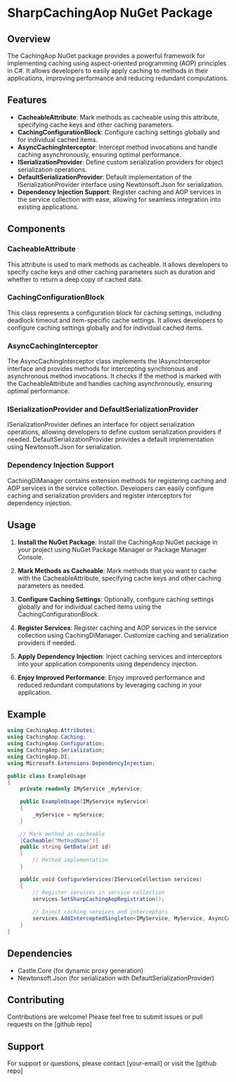 # SharpCachingAop NuGet Package

## Overview

The CachingAop NuGet package provides a powerful framework for implementing caching using aspect-oriented programming (AOP) principles in C#. It allows developers to easily apply caching to methods in their applications, improving performance and reducing redundant computations.

## Features

- **CacheableAttribute**: Mark methods as cacheable using this attribute, specifying cache keys and other caching parameters.
- **CachingConfigurationBlock**: Configure caching settings globally and for individual cached items.
- **AsyncCachingInterceptor**: Intercept method invocations and handle caching asynchronously, ensuring optimal performance.
- **ISerializationProvider**: Define custom serialization providers for object serialization operations.
- **DefaultSerializationProvider**: Default implementation of the ISerializationProvider interface using Newtonsoft.Json for serialization.
- **Dependency Injection Support**: Register caching and AOP services in the service collection with ease, allowing for seamless integration into existing applications.

## Components

### CacheableAttribute

This attribute is used to mark methods as cacheable. It allows developers to specify cache keys and other caching parameters such as duration and whether to return a deep copy of cached data.

### CachingConfigurationBlock

This class represents a configuration block for caching settings, including deadlock timeout and item-specific cache settings. It allows developers to configure caching settings globally and for individual cached items.

### AsyncCachingInterceptor

The AsyncCachingInterceptor class implements the IAsyncInterceptor interface and provides methods for intercepting synchronous and asynchronous method invocations. It checks if the method is marked with the CacheableAttribute and handles caching asynchronously, ensuring optimal performance.

### ISerializationProvider and DefaultSerializationProvider

ISerializationProvider defines an interface for object serialization operations, allowing developers to define custom serialization providers if needed. DefaultSerializationProvider provides a default implementation using Newtonsoft.Json for serialization.

### Dependency Injection Support

CachingDiManager contains extension methods for registering caching and AOP services in the service collection. Developers can easily configure caching and serialization providers and register interceptors for dependency injection.

## Usage

1. **Install the NuGet Package**: Install the CachingAop NuGet package in your project using NuGet Package Manager or Package Manager Console.

2. **Mark Methods as Cacheable**: Mark methods that you want to cache with the CacheableAttribute, specifying cache keys and other caching parameters as needed.

3. **Configure Caching Settings**: Optionally, configure caching settings globally and for individual cached items using the CachingConfigurationBlock.

4. **Register Services**: Register caching and AOP services in the service collection using CachingDiManager. Customize caching and serialization providers if needed.

5. **Apply Dependency Injection**: Inject caching services and interceptors into your application components using dependency injection.

6. **Enjoy Improved Performance**: Enjoy improved performance and reduced redundant computations by leveraging caching in your application.

## Example
```csharp
using CachingAop.Attributes;
using CachingAop.Caching;
using CachingAop.Configuration;
using CachingAop.Serialization;
using CachingAop.DI;
using Microsoft.Extensions.DependencyInjection;

public class ExampleUsage
{
    private readonly IMyService _myService;

    public ExampleUsage(IMyService myService)
    {
        _myService = myService;
    }

    // Mark method as cacheable
    [Cacheable("MethodName")]
    public string GetData(int id)
    {
        // Method implementation
    }

    public void ConfigureServices(IServiceCollection services)
    {
        // Register services in service collection
        services.SetSharpCachingAopRegistration();
        
        // Inject caching services and interceptors
        services.AddInterceptedSingleton<IMyService, MyService, AsyncCachingInterceptor>();
    }
}
```

## Dependencies
- Castle.Core (for dynamic proxy generation)
- Newtonsoft.Json (for serialization with DefaultSerializationProvider)

## Contributing
Contributions are welcome! Please feel free to submit issues or pull requests on the [github repo]

## Support
For support or questions, please contact [your-email] or visit the [github repo]
